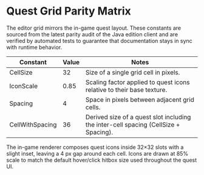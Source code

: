 # Quest Grid Parity Matrix

The editor grid mirrors the in-game quest layout. These constants are sourced from the latest parity audit of the Java edition client and are verified by automated tests to guarantee that documentation stays in sync with runtime behavior.

| Constant        | Value | Notes |
|-----------------|-------|-------|
| CellSize        | 32    | Size of a single grid cell in pixels. |
| IconScale       | 0.85  | Scaling factor applied to quest icons relative to their base texture. |
| Spacing         | 4     | Space in pixels between adjacent grid cells. |
| CellWithSpacing | 36    | Derived size of a quest slot including the inter-cell spacing (CellSize + Spacing). |

The in-game renderer composes quest icons inside 32×32 slots with a slight inset, leaving a 4 px gap around each cell. Icons are drawn at 85% scale to match the default hover/click hitbox size used throughout the quest UI.
